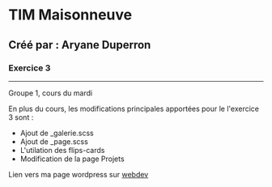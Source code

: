 # TIM Maisonneuve #
## Créé par : Aryane Duperron ##
### Exercice 3 ###
--------------------------------
Groupe 1, cours du mardi

En plus du cours, les modifications principales apportées pour le l'exercice 3 sont :
- Ajout de _galerie.scss
- Ajout de _page.scss
- L'utilation des flips-cards
- Modification de la page Projets

Lien vers ma page wordpress sur [webdev](https://e1724050.webdev.cmaisonneuve.qc.ca/tim)
